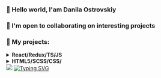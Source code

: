 ### 👋 Hello world, I'am Danila Ostrovskiy  
### 🤝 I'm open to collaborating on interesting projects
### 💼 My projects:
<details>
<summary><b> React/Redux/TS/JS </b></summary>
  <ul>    
    <li>
        <a href="https://danilaostrovskiy.github.io/counter/">Counter</a>
     </li>
    <li>
        <a href="https://danilaostrovskiy.github.io/dino_game_clone/">Dino Run Game</a>
     </li>
  </ul>
</details>
<details><summary><b> HTML5/SCSS/CSS/ </b></summary>
  <ul>
     <li>
        <a href="https://danilaostrovskiy.github.io/dynamica">Dynamica - prosthetics manufacturer </a>
     </li>
  </ul>
</details>
<img src="https://github-readme-stats.vercel.app/api?username=DanilaOstrovskiy&show_icons=true&theme=transparent">
<a href="https://git.io/typing-svg"><img src="https://readme-typing-svg.demolab.com?font=Cascadia+Code&pause=1000&color=2981FF&center=true&vCenter=true&repeat=false&width=467&lines=through+repositories+to+the+stars" alt="Typing SVG" /></a>

